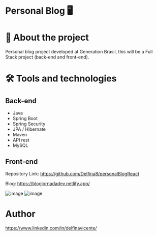 # Personal Blog 🖥


# 📕 About the project

Personal blog project developed at Generation Brasil, this will be a Full Stack project (back-end and front-end).


# 🛠 Tools and technologies

## Back-end
- Java
- Spring Boot
- Spring Security
- JPA / Hibernate
- Maven
- API rest
- MySQL

## Front-end
Repository Link: https://github.com/Delfina8/personalBlogReact

Blog: https://blogjornadadev.netlify.app/

![image](https://i.postimg.cc/52JSSrrd/3.jpg)
![image](https://i.postimg.cc/7ZNMsVvC/2.jpg)


# Author
https://www.linkedin.com/in/delfinavicente/
